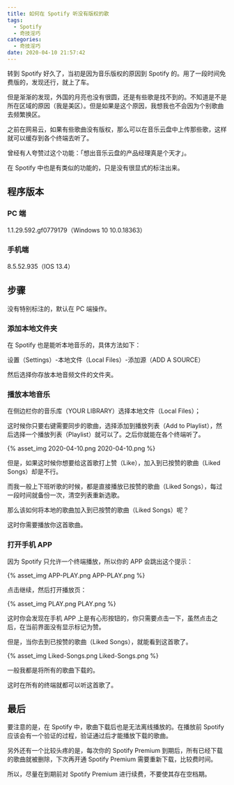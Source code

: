 ```yaml
---
title: 如何在 Spotify 听没有版权的歌
tags:
  - Spotify
  - 奇技淫巧
categories:
  - 奇技淫巧
date: 2020-04-10 21:57:42
---
```



转到 Spotify 好久了，当初是因为音乐版权的原因到 Spotify 的。用了一段时间免费版的，发现还行，就上了车。

<!-- more -->

但是渐渐的发现，外国的月亮也没有很圆，还是有些歌是找不到的。不知道是不是所在区域的原因（我是美区）。但是如果是这个原因，我想我也不会因为个别歌曲去频繁换区。

之前在网易云，如果有些歌曲没有版权，那么可以在音乐云盘中上传那些歌，这样就可以缓存到各个终端去听了。

曾经有人夸赞过这个功能：「想出音乐云盘的产品经理真是个天才」。

在 Spotify 中也是有类似的功能的，只是没有很显式的标注出来。

##  程序版本

### PC 端

1.1.29.592.gf0779179（Windows 10 10.0.18363）

### 手机端

8.5.52.935（IOS 13.4）

##  步骤

没有特别标注的，默认在 PC 端操作。

### 添加本地文件夹

在 Spotify 也是能听本地音乐的，具体方法如下：

设置（Settings）-本地文件（Local Files）-添加源（ADD A SOURCE）

然后选择你存放本地音频文件的文件夹。

### 播放本地音乐

在侧边栏你的音乐库（YOUR LIBRARY）选择本地文件（Local Files）；

这时候你只要右键需要同步的歌曲，选择添加到播放列表（Add to Playlist），然后选择一个播放列表（Playlist）就可以了。之后你就能在各个终端听了。

{% asset_img 2020-04-10.png 2020-04-10.png %}

但是，如果这时候你想要给这首歌打上赞（Like），加入到已按赞的歌曲（Liked Songs）却是不行。

而我一般上下班听歌的时候，都是直接播放已按赞的歌曲（Liked Songs），每过一段时间就备份一次，清空列表重新选歌。

那么该如何将本地的歌曲加入到已按赞的歌曲（Liked Songs）呢？

这时你需要播放你这首歌曲。

### 打开手机 APP

因为 Spotify 只允许一个终端播放，所以你的 APP 会跳出这个提示：

{% asset_img APP-PLAY.png APP-PLAY.png %}

点击继续，然后打开播放页：

{% asset_img PLAY.png PLAY.png %}

这时你会发现在手机 APP 上是有心形按钮的，你只需要点击一下，虽然点击之后，在当前界面没有显示标记为赞。

但是，当你去到已按赞的歌曲（Liked Songs），就能看到这首歌了。

{% asset_img Liked-Songs.png Liked-Songs.png %}

一般我都是将所有的歌曲下载的。

这时在所有的终端就都可以听这首歌了。

##  最后

要注意的是，在 Spotify 中，歌曲下载后也是无法离线播放的。在播放前 Spotify 应该会有一个验证的过程，验证通过后才能播放下载的歌曲。

另外还有一个比较头疼的是，每次你的 Spotify Premium 到期后，所有已经下载的歌曲就被删除，下次再开通 Spotify Premium 需要重新下载，比较费时间。

所以，尽量在到期前对 Spotify Premium 进行续费，不要使其存在空档期。
